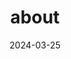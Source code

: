 ---
# Leave the homepage title empty to use the site title
title: about
date: 2024-03-25
type: landing

sections:

  - block: features
    content:
      title: About
      text: <br><span style="font-size:125%">현재 제 관심사는 게임 개발, 인공지능, VR컨텐츠 개발, 양자컴퓨팅 입니다. 현실과 매우 비슷한 환경의 VR 게임 컨텐츠를 개발하여 사용자에게 매우 실감나는 경험을 하도록 하는 것이 저의 목표입니다. 이를 위해 게임 내의 인물등이 사용자와 현실적인 상호작용을 하도록 하기 위한 인공지능 기술과 이러한 실감나는 게임을 개발하기 위해서 요구되는 고품질의 사양을 충족시킬 수 있는 양자컴퓨팅 기술에 관심이 생기게 되었습니다.</span>


  - block: features
    content:
      title: Link
      text: |-
        <br> <span style="font-size:95%">연락처 </span> <br>
      email: mmnkjiae@gmail.com
      phone: +82-10-2923-5525
      github: https://github.com/m97j/m97j.github.io

  
  
---